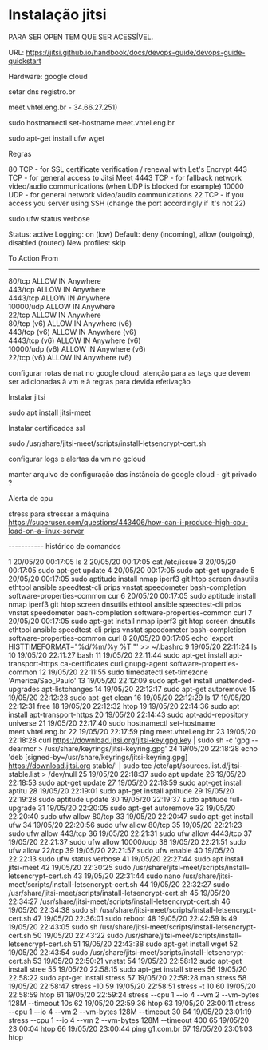 
# Instalação jitsi
 PARA SER OPEN TEM QUE SER ACESSÍVEL.

URL: https://jitsi.github.io/handbook/docs/devops-guide/devops-guide-quickstart

Hardware: google cloud

setar dns registro.br

meet.vhtel.eng.br - 34.66.27.251)

sudo hostnamectl set-hostname meet.vhtel.eng.br


sudo apt-get install ufw wget

Regras


80 TCP - for SSL certificate verification / renewal with Let's Encrypt
443 TCP - for general access to Jitsi Meet
4443 TCP - for fallback network video/audio communications (when UDP is blocked for example)
10000 UDP - for general network video/audio communications
22 TCP - if you access you server using SSH (change the port accordingly if it's not 22)



sudo ufw status verbose


Status: active
Logging: on (low)
Default: deny (incoming), allow (outgoing), disabled (routed)
New profiles: skip

To                         Action      From
--                         ------      ----
80/tcp                     ALLOW IN    Anywhere                  
443/tcp                    ALLOW IN    Anywhere                  
4443/tcp                   ALLOW IN    Anywhere                  
10000/udp                  ALLOW IN    Anywhere                  
22/tcp                     ALLOW IN    Anywhere                  
80/tcp (v6)                ALLOW IN    Anywhere (v6)             
443/tcp (v6)               ALLOW IN    Anywhere (v6)             
4443/tcp (v6)              ALLOW IN    Anywhere (v6)             
10000/udp (v6)             ALLOW IN    Anywhere (v6)             
22/tcp (v6)                ALLOW IN    Anywhere (v6)       



configurar rotas de nat no google cloud: atenção para as tags que devem ser adicionadas à vm e à regras para devida efetivação


Instalar jitsi

sudo apt install jitsi-meet

Instalar certificados ssl

sudo /usr/share/jitsi-meet/scripts/install-letsencrypt-cert.sh


configurar logs e alertas da vm no gcloud


manter arquivo de configuração das instância do google cloud - git privado ?


Alerta de cpu

stress para stressar a máquina
https://superuser.com/questions/443406/how-can-i-produce-high-cpu-load-on-a-linux-server


----------- histórico de comandos


1  20/05/20 00:17:05 ls
    2  20/05/20 00:17:05 cat /etc/issue
    3  20/05/20 00:17:05 sudo apt-get update
    4  20/05/20 00:17:05 sudo apt-get upgrade
    5  20/05/20 00:17:05 sudo aptitude install nmap iperf3 git htop screen dnsutils ethtool ansible speedtest-cli prips vnstat speedometer bash-completion software-properties-common cur
    6  20/05/20 00:17:05 sudo aptitude install nmap iperf3 git htop screen dnsutils ethtool ansible speedtest-cli prips vnstat speedometer bash-completion software-properties-common curl
    7  20/05/20 00:17:05 sudo apt-get install nmap iperf3 git htop screen dnsutils ethtool ansible speedtest-cli prips vnstat speedometer bash-completion software-properties-common curl
    8  20/05/20 00:17:05 echo 'export HISTTIMEFORMAT="%d/%m/%y %T "' >> ~/.bashrc
    9  19/05/20 22:11:24 ls
   10  19/05/20 22:11:27 bash
   11  19/05/20 22:11:44 sudo apt-get install     apt-transport-https     ca-certificates     curl     gnupg-agent     software-properties-common
   12  19/05/20 22:11:55 sudo timedatectl set-timezone 'America/Sao_Paulo'
   13  19/05/20 22:12:09 sudo apt-get install unattended-upgrades apt-listchanges
   14  19/05/20 22:12:17 sudo apt-get autoremove
   15  19/05/20 22:12:23 sudo apt-get clean
   16  19/05/20 22:12:29 ls
   17  19/05/20 22:12:31 free
   18  19/05/20 22:12:32 htop
   19  19/05/20 22:14:36 sudo apt install apt-transport-https
   20  19/05/20 22:14:43 sudo apt-add-repository universe
   21  19/05/20 22:17:40 sudo hostnamectl set-hostname meet.vhtel.eng.br
   22  19/05/20 22:17:59 ping meet.vhtel.eng.br
   23  19/05/20 22:18:28 curl https://download.jitsi.org/jitsi-key.gpg.key | sudo sh -c 'gpg --dearmor > /usr/share/keyrings/jitsi-keyring.gpg'
   24  19/05/20 22:18:28 echo 'deb [signed-by=/usr/share/keyrings/jitsi-keyring.gpg] https://download.jitsi.org stable/' | sudo tee /etc/apt/sources.list.d/jitsi-stable.list > /dev/null
   25  19/05/20 22:18:37 sudo apt update
   26  19/05/20 22:18:53 sudo apt-get update
   27  19/05/20 22:18:59 sudo apt-get install aptitu
   28  19/05/20 22:19:01 sudo apt-get install aptitude
   29  19/05/20 22:19:28 sudo aptitude update
   30  19/05/20 22:19:37 sudo aptitude full-upgrade
   31  19/05/20 22:20:05 sudo apt-get autoremove
   32  19/05/20 22:20:40 sudo ufw allow 80/tcp
   33  19/05/20 22:20:47 sudo apt-get install ufw
   34  19/05/20 22:20:56 sudo ufw allow 80/tcp
   35  19/05/20 22:21:23 sudo ufw allow 443/tcp
   36  19/05/20 22:21:31 sudo ufw allow 4443/tcp
   37  19/05/20 22:21:37 sudo ufw allow 10000/udp
   38  19/05/20 22:21:51 sudo ufw allow 22/tcp
   39  19/05/20 22:21:57 sudo ufw enable
   40  19/05/20 22:22:13 sudo ufw status verbose
   41  19/05/20 22:27:44 sudo apt install jitsi-meet
   42  19/05/20 22:30:25 sudo /usr/share/jitsi-meet/scripts/install-letsencrypt-cert.sh
   43  19/05/20 22:31:44 sudo nano /usr/share/jitsi-meet/scripts/install-letsencrypt-cert.sh
   44  19/05/20 22:32:27 sudo /usr/share/jitsi-meet/scripts/install-letsencrypt-cert.sh
   45  19/05/20 22:34:27 /usr/share/jitsi-meet/scripts/install-letsencrypt-cert.sh
   46  19/05/20 22:34:38 sudo sh /usr/share/jitsi-meet/scripts/install-letsencrypt-cert.sh
   47  19/05/20 22:36:01 sudo reboot
   48  19/05/20 22:42:59 ls
   49  19/05/20 22:43:05 sudo sh /usr/share/jitsi-meet/scripts/install-letsencrypt-cert.sh
   50  19/05/20 22:43:22 sudo /usr/share/jitsi-meet/scripts/install-letsencrypt-cert.sh
   51  19/05/20 22:43:38 sudo apt-get install wget
   52  19/05/20 22:43:54 sudo /usr/share/jitsi-meet/scripts/install-letsencrypt-cert.sh
   53  19/05/20 22:50:21 vnstat
   54  19/05/20 22:58:12 sudo apt-get install stree
   55  19/05/20 22:58:15 sudo apt-get install strees
   56  19/05/20 22:58:22 sudo apt-get install stress
   57  19/05/20 22:58:28 man stress
   58  19/05/20 22:58:47 stress -10
   59  19/05/20 22:58:51 stress -t 10
   60  19/05/20 22:58:59 htop
   61  19/05/20 22:59:24 stress --cpu 1 --io 4 --vm 2 --vm-bytes 128M --timeout 10s
   62  19/05/20 22:59:36 htop
   63  19/05/20 23:00:11 stress --cpu 1 --io 4 --vm 2 --vm-bytes 128M --timeout 30
   64  19/05/20 23:01:19 stress --cpu 1 --io 4 --vm 2 --vm-bytes 128M --timeout 400
   65  19/05/20 23:00:04 htop
   66  19/05/20 23:00:44 ping g1.com.br
   67  19/05/20 23:01:03 htop
